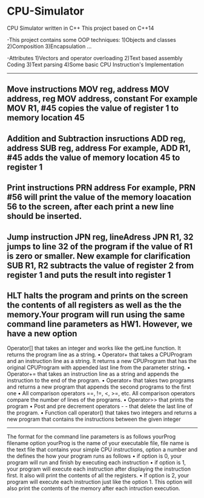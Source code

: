 # CPU-Simulator
CPU Simulator written in C++
This project based on C++14

-This project contains some OOP techniques:
1)Objects and classes
2)Composition
3)Encapsulation
...

-Attributes
1)Vectors and operator overloading
2)Text based assembly Coding
3)Text parsing
4)Some basic CPU Instruction's Implementation


------------------
Move instructions
MOV reg, address
MOV address, reg
MOV address, constant
For example MOV R1, #45 copies the value of register 1 to memory location 45
-----------------
Addition and Subtraction insructions
ADD reg, address
SUB reg, address
For example, ADD R1, #45 adds the value of memory location 45 to register 1
-----------------
Print instructions
PRN address
For example, PRN #56 will print the value of the memory loacation 56 to the screen, after each print
a new line should be inserted.
-----------------
Jump instruction
JPN reg, lineAdress
JPN R1, 32 jumps to line 32 of the program if the value of R1 is zero or smaller.
New example for clarification
SUB R1, R2 subtracts the value of register 2 from register 1 and puts the result into register 1
-------------------
HLT
halts the program and prints on the screen the contents of all registers as well as the the memory.Your program will run using the same command line parameters as HW1. However, we have a new
option
------------------

Operator[] that takes an integer and works like the getLine function. It returns the program
line as a string.
• Operator+ that takes a CPUProgram and an instruction line as a string. It returns a new
CPUProgram that has the original CPUProgram with appended last line from the parameter
string.
• Operator+= that takes an instruction line as a string and appends the instruction to the end of
the program.
• Operator+ that takes two programs and returns a new program that appends the second
programs to the first one
• All comparison operators ==, !=, <, >=, etc. All comparison operators compare the number of
lines of the programs.
• Operator>> that prints the program
• Post and pre decrement operators - - that delete the last line of the program.
• Function call operator() that takes two integers and returns a new program that contains the
instructions between the given integer

--------------------------------------------------
The format for the command line parameters is as follows
yourProg filename option
yourProg is the name of your executable file, file name is the text file that contains your simple CPU
instructions, option a number and the defines the how your program runs as follows
• if option is 0, your program will run and finish by executing each instruction
• if option is 1, your program will execute each instruction after displaying the instruction first.
It also will print the contents of all the registers.
• If option is 2, your program will execute each instruction just like the option 1. This option
will also print the contents of the memory after each intruction execution.
